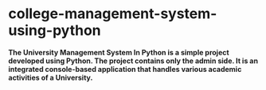 # college-management-system-using-python
**The University Management System In Python is a simple project developed using Python. 
The project contains only the admin side. 
It is an integrated console-based application that handles various academic activities of a University.**
